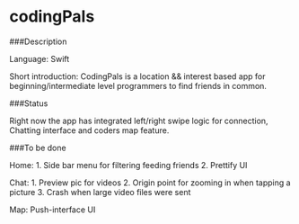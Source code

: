 # codingPals

###Description

Language: Swift

Short introduction: CodingPals is a location && interest based app for beginning/intermediate level programmers to find friends in common.

###Status

Right now the app has integrated left/right swipe logic for connection, Chatting interface and coders map feature.

###To be done

Home: 1. Side bar menu for filtering feeding friends 2. Prettify UI

Chat: 1. Preview pic for videos 2. Origin point for zooming in when tapping a picture 3. Crash when large video files were sent

Map: Push-interface UI
